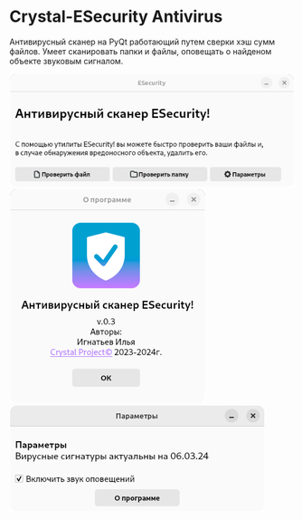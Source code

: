 # Crystal-ESecurity Antivirus
Антивирусный сканер на PyQt работающий путем сверки хэш сумм файлов.
Умеет сканировать папки и файлы, оповещать о найденом объекте звуковым сигналом.


![alt text](8.png)
![alt text](10.png)
![alt text](9.png)
